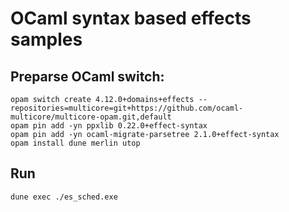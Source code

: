 # OCaml syntax based effects samples

## Preparse OCaml switch:

```
opam switch create 4.12.0+domains+effects --repositories=multicore=git+https://github.com/ocaml-multicore/multicore-opam.git,default
opam pin add -yn ppxlib 0.22.0+effect-syntax
opam pin add -yn ocaml-migrate-parsetree 2.1.0+effect-syntax
opam install dune merlin utop
```
## Run

`dune exec ./es_sched.exe`

